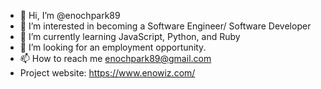 - 👋 Hi, I’m @enochpark89
- 👀 I’m interested in becoming a Software Engineer/ Software Developer
- 🌱 I’m currently learning JavaScript, Python, and Ruby
- 💞️ I’m looking for an employment opportunity.
- 📫 How to reach me enochpark89@gmail.com
- Project website: https://www.enowiz.com/

<!---
enochpark89/enochpark89 is a ✨ special ✨ repository because its `README.md` (this file) appears on your GitHub profile.
You can click the Preview link to take a look at your changes.
--->

